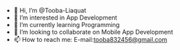 - 👋 Hi, I’m @Tooba-Liaquat
- 👀 I’m interested in App Development
- 🌱 I’m currently learning Programming
- 💞️ I’m looking to collaborate on Mobile App Development
- 📫 How to reach me: E-mail:tooba832456@gmail.com

<!---
Tooba-Liaquat/Tooba-Liaquat is a ✨ special ✨ repository because its `README.md` (this file) appears on your GitHub profile.
You can click the Preview link to take a look at your changes.
--->
